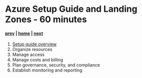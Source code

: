 # Azure Setup Guide and Landing Zones - 60 minutes

#### [prev](./learningresources.md) | [home](./welcome.md)  | [next](./closing.md)

1. [Setup guide overview](https://ms.portal.azure.com/#blade/Microsoft_Azure_Resources/QuickstartPlaybookBlade/guideId/intro-azure-setup)
1. Organize resources
1. Manage access
1. Manage costs and billing
1. Plan governance, security, and compliance
1. Establish monitoring and reporting
